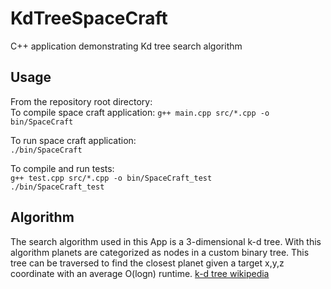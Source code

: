 # KdTreeSpaceCraft
 C++ application demonstrating Kd tree search algorithm

## Usage
From the repository root directory:  
To compile space craft application:
```g++ main.cpp src/*.cpp -o bin/SpaceCraft```  
  
To run space craft application:  
```./bin/SpaceCraft```  

To compile and run tests:  
```g++ test.cpp src/*.cpp -o bin/SpaceCraft_test```  
```./bin/SpaceCraft_test```  

## Algorithm
The search algorithm used in this App is a 3-dimensional k-d tree. With this algorithm planets are categorized as nodes in a custom binary tree. This tree can be traversed to find the closest planet given a target x,y,z coordinate with an average O(logn) runtime.
[k-d tree wikipedia](https://en.wikipedia.org/wiki/K-d_tree)
